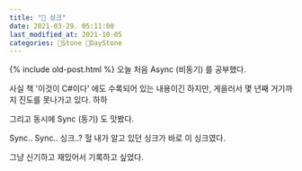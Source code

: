 ```yaml
---
title: "🌱 싱크"
date: 2021-03-29. 05:11:00
last_modified_at: 2021-10-05
categories: 🗿Stone 🌱DayStone
---
```

{% include old-post.html %}
오늘 처음 Async (비동기) 를 공부했다.

사실 책 '이것이 C#이다' 에도 수록되어 있는 내용이긴 하지만,
게을러서 몇 년째 거기까지 진도를 못나가고 있다. 하하

그리고 동시에 Sync (동기) 도 맛봤다.

Sync.. Sync.. 싱크..?
헐 내가 알고 있던 싱크가 바로 이 싱크였다.

그냥 신기하고 재밌어서 기록하고 싶었다.